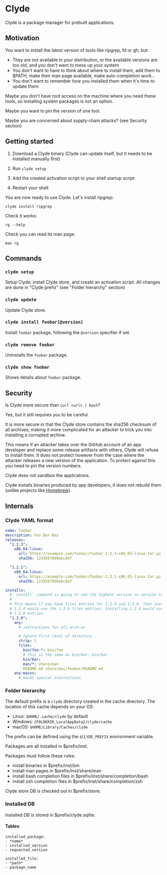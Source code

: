 # Clyde

Clyde is a package manager for prebuilt applications.

## Motivation

You want to install the latest version of tools like ripgrep, fd or gh, but:

- They are not available in your distribution, or the available versions are too old, and you don't want to mess up your system
- You don't want to have to think about where to install them, add them to $PATH, make their man page available, make auto-completion work…
- You don't want to remember how you installed them when it's time to update them

Maybe you don't have root access on the machine where you need these tools, so installing system packages is not an option.

Maybe you want to pin the version of one tool.

Maybe you are concerned about supply-chain attacks? (see Security section)

## Getting started

1. Download a Clyde binary (Clyde can update itself, but it needs to be installed manually first)

2. Run `clyde setup`

3. Add the created activation script to your shell startup script

4. Restart your shell

You are now ready to use Clyde. Let's install ripgrep:

```
clyde install ripgrep
```

Check it works:

```
rg --help
```

Check you can read its man page:

```
man rg
```

## Commands

### `clyde setup`

Setup Clyde: install Clyde store, and create an activation script. All changes are done in  "Clyde prefix" (see "Folder hierarchy" section)

### `clyde update`

Update Clyde store.

### `clyde install foobar[@version]`

Install `foobar` package, following the `@version` specifier if set.

### `clyde remove foobar`

Uninstalls the `foobar` package.

### `clyde show foobar`

Shows details about `foobar` package.

## Security

Is Clyde more secure than `curl <url> | bash`?

Yes, but it still requires you to be careful.

It is more secure in that the Clyde store contains the sha256 checksum of all archives, making it more complicated for an attacker to trick you into installing a corrupted archive.

This means if an attacker takes over the GitHub account of an app developer and replace some release artifacts with others, Clyde will refuse to install them. It does not protect however from the case where the attacker releases a new version of the application. To protect against this you need to pin the version numbers.

Clyde does not sandbox the applications.

Clyde installs binaries produced by app developers, it does not rebuild them (unlike projects like [Homebrew](https://brew.sh)).

## Internals

### Clyde YAML format

```yaml
name: foobar
description: Foo Bar Baz
releases:
  "1.2.3":
    x86_64-linux:
      url: https://example.com/foobar/foobar-1.2.3-x86_65-linux.tar.gz
      sha256: 1234567890abcdef

  "1.2.1":
    x86_64-linux:
      url: https://example.com/foobar/foobar-1.2.1-x86_65-linux.tar.gz
      sha256: 1234567890abcdef

installs:
  # `install` command is going to use the highest version <= version to install.
  #
  # This means if you have files entries for 1.2.0 and 1.3.0, then installing
  # 1.3.4 would use the 1.3.0 files entries. Installing 1.2.4 would use the
  # 1.2.0 entries.
  "1.2.0":
    any:
      # instructions for all arch-os

      # Ignore first level of directory
      strip: 1
      files:
        bin/foo-*: bin/foo
        # This is the same as bin/bar: bin/bar
        bin/bar:
        man/*: share/man
        README.md share/doc/foobar/README.md
    any-macos:
      # macOS special instructions
```

### Folder hierarchy

The default prefix is a `clyde` directory created in the cache directory. The location of this cache depends on your OS:
- Linux: `$HOME/.cache/clyde` by default
- Windows: `{FOLDERID_LocalAppData}/clyde/cache`
- macOS: `$HOME/Library/Caches/clyde`

The prefix can be defined using the `$CLYDE_PREFIX` environment variable.

Packages are all installed in $prefix/inst.

Packages must follow these rules:
- install binaries in $prefix/inst/bin
- install man pages in $prefix/inst/share/man
- install bash completion files in $prefix/inst/share/completion/bash
- install zsh completion files in $prefix/inst/share/completion/zsh

Clyde store DB is checked out in $prefix/store.

### Installed DB

Installed DB is stored in $prefix/clyde.sqlite.

#### Tables

```
installed_package:
- *name*
- installed_version
- requested_version

installed_file:
- *path*
- package_name
```
